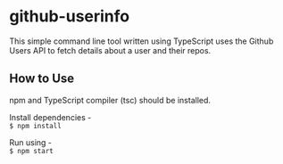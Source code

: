 # github-userinfo

This simple command line tool written using TypeScript uses the Github Users API to fetch details about a user and their repos.

## How to Use
npm and TypeScript compiler (tsc) should be installed.
    
Install dependencies -   
`$ npm install`
         
Run using -       
`$ npm start`     
